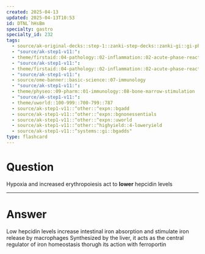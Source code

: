 ```yaml
---
created: 2025-04-13
updated: 2025-04-13T10:53
id: DTNL`hHsBm
specialty: gastro
specialty_id: 232
tags:
  - source/ak-original-decks::step-1::zanki-step-decks::zanki-gi::gi-physiology-+-embryo,-anatomy
  - "source/ak-step1-v11:": 
  - theme/firstaid::04-pathology::02-inflammation::02-acute-phase-reactants
  - "source/ak-step1-v11:": 
  - theme/firstaid::04-pathology::02-inflammation::02-acute-phase-reactants::hepcidin
  - "source/ak-step1-v11:": 
  - source/ome-banner::basic-science::07-immunology
  - "source/ak-step1-v11:": 
  - theme/physeo::09-pharm::01-immunology::08-bone-marrow-stimulation
  - "source/ak-step1-v11:": 
  - theme/uworld::100-999::700-799::787
  - source/ak-step1-v11::^other::^expn::bgadd
  - source/ak-step1-v11::^other::^expn::bgnonessentials
  - source/ak-step1-v11::^other::^expn::uworld
  - source/ak-step1-v11::^other::^highyield::4-loweryield
  - source/ak-step1-v11::^systems::gi::bgadds"
type: flashcard
---
```


# Question
Hypoxia and increased erythropoiesis act to **lower** hepcidin levels

---

# Answer
Low hepcidin levels increase intestinal iron absorption and stimulate iron release by macrophages  Synthesized by the liver, it acts as the central regulator of iron homeostasis thorugh its action with ferroportin